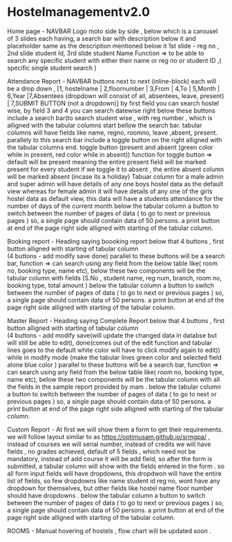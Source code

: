 # Hostelmanagementv2.0
Home page -
    NAVBAR 
    Logo moto side by side , below which is a carousel of 3 slides each having,
    a search bar with description below it and placeholder same as the description mentioned below it 
        1st slide - reg no , 2nd slide student Id, 3rd slide student Name 
     Function => to be able to search any specific student with either their name or reg no or student ID ,( specific single student search )
 
Attendance Report - 
    NAVBAR 
    buttons next to next (inline-block)  each will be a drop down , 
    [1, hostelname | 2,floornumber | 3,From | 4,To | 5,Month | 6,Year |7,Absentees (dropdown will consist of all, absentees, leave, present)
     | 7,SUBMIT BUTTON (not a dropdown)]
    by first field you can search hostel wise, by field 3 and 4 you can search datewise
    right below these buttons include a search bar(to search student wise , with reg number , 
    which is alligned with the tabular columns start  bellow the search bar.
    tabular columns will have fields like name, regno, roomno, leave ,absent, present.
    parallely to this search bar include a toggle button on the right alligned with the tabular columns end.
    toggle button (present and absent (green color while in present, red color while in absent)) 
    function for  toggle button => default will be present meaning the entire present field will be marked present for every student
    if we toggle it to absent , the entire absent column will be marked absent (incase its a holiday)
    Tabuar column for a male admin and super admin will have details of any one boys hostel data as the default view
    whereas for female admin it will have details of any one of the girls hostel data as default view, this data will have a students attendance
    for the number of days of the current month 
    below the tabular column a button to switch between the number of pages of data ( to go to next or previous pages )
    so, a single page should contain data of 50 persons.
    a print button at end of the page right side alligned with starting of the tabular column.
 
Booking report -
    Heading saying boooking report 
    below that 4 buttons , first button alligned with starting of tabular column  
    (4 buttons - add modify save done) 
    parallel to these buttons will be a search bar, function => can search using any field 
    from the below table like( room no, booking type, name etc), 
    below these two components will be the tabular column with fields
    (S.No , student name, reg num, branch, room no, booking type, total amount )
    below the tabular column a button to switch between the number of pages of data ( to go to next or previous pages )
    so, a single page should contain data of 50 persons.
    a print button at end of the page right side alligned with starting of the tabular column.
  
Master Report - 
    Heading saying Complete Report
    below that 4 buttons , first button alligned with starting of tabular column  
    (4 buttons - add modify save(will update the changed data in databse but will still be able to edit), 
    done(comes out of the edit function and tabular lines goes to the default white color will have to click modify again to edit)) 
    while in modify mode (make the tabular lines green color and selected field alone blue color )
    parallel to these buttons will be a search bar, function => can search using any field 
    from the below table like( room no, booking type, name etc), 
     below these two components will be the tabular column with all the fields in the sample report provided by mam .
      below the tabular column a button to switch between the number of pages of data ( to go to next or previous pages )
    so, a single page should contain data of 50 persons.
    a print button at end of the page right side alligned with starting of the tabular column.
    
Custom Report - 
      At first we will show them a form to get their requirements. 
      we will follow layout similar to as https://optimusam.github.io/srmgpa/ , instead of courses we will serial number, instead of 
      credits we will have fields , no grades achieved, default of 5 fields , which need not be mandatory, instead of add course
      it will be add field, so after the form is submitted, a tabular column will show with the fields entered in the form . 
      so all form input fields will have dropdowns, this dropdwon will have the entire list of fields, so few dropdowns 
      like name student id reg no, wont have any dropdown for themselves, but other fields like hostel name floor number should have dropdowns .
      below the tabular column a button to switch between the number of pages of data ( to go to next or previous pages )
      so, a single page should contain data of 50 persons.
      a print button at end of the page right side alligned with starting of the tabular column.
      
ROOMS -
      Manual hovering of hostels , 
      flow chart will be updated soon .
